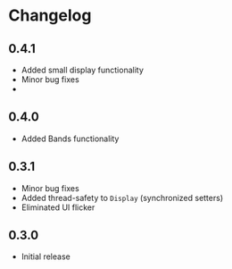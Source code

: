 # Changelog

## 0.4.1
- Added small display functionality
- Minor bug fixes
- 
## 0.4.0
- Added Bands functionality

## 0.3.1
- Minor bug fixes
- Added thread-safety to `Display` (synchronized setters)  
- Eliminated UI flicker

## 0.3.0
- Initial release  